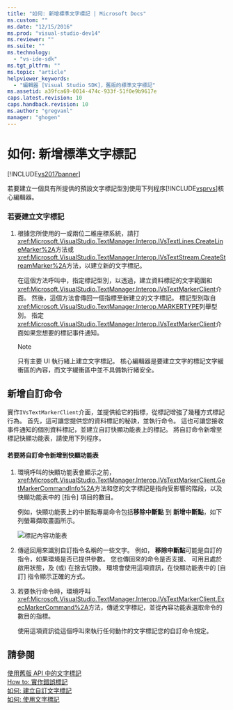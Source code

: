 ```yaml
---
title: "如何: 新增標準文字標記 | Microsoft Docs"
ms.custom: ""
ms.date: "12/15/2016"
ms.prod: "visual-studio-dev14"
ms.reviewer: ""
ms.suite: ""
ms.technology: 
  - "vs-ide-sdk"
ms.tgt_pltfrm: ""
ms.topic: "article"
helpviewer_keywords: 
  - "編輯器 [Visual Studio SDK]，舊版的標準文字標記"
ms.assetid: a39fca69-0014-474c-933f-51f0e9b9617e
caps.latest.revision: 10
caps.handback.revision: 10
ms.author: "gregvanl"
manager: "ghogen"
---
```

# 如何: 新增標準文字標記
[!INCLUDE[vs2017banner](../code-quality/includes/vs2017banner.md)]

若要建立一個具有所提供的預設文字標記型別使用下列程序[!INCLUDE[vsprvs](../code-quality/includes/vsprvs_md.md)]核心編輯器。  
  
### 若要建立文字標記  
  
1.  根據您所使用的一或兩位二維座標系統，請打<xref:Microsoft.VisualStudio.TextManager.Interop.IVsTextLines.CreateLineMarker%2A>方法或<xref:Microsoft.VisualStudio.TextManager.Interop.IVsTextStream.CreateStreamMarker%2A>方法，以建立新的文字標記。  
  
     在這個方法呼叫中，指定標記型別，以透過，建立資料標記的文字範圍和<xref:Microsoft.VisualStudio.TextManager.Interop.IVsTextMarkerClient>介面。  然後，這個方法會傳回一個指標至新建立的文字標記。  標記型別取自<xref:Microsoft.VisualStudio.TextManager.Interop.MARKERTYPE>列舉型別。  指定<xref:Microsoft.VisualStudio.TextManager.Interop.IVsTextMarkerClient>介面如果您想要的標記事件通知。  
  
    > [!NOTE]
    >  只有主要 UI 執行緒上建立文字標記。  核心編輯器是要建立文字的標記文字緩衝區的內容，而文字緩衝區中並不具備執行緒安全。  
  
## 新增自訂命令  
 實作`IVsTextMarkerClient`介面，並提供給它的指標，從標記增強了幾種方式標記行為。  首先，這可讓您提供您的資料標記的秘訣，並執行命令。  這也可讓您接收事件通知的個別資料標記，並建立自訂快顯功能表上的標記。  將自訂命令新增至標記快顯功能表，請使用下列程序。  
  
#### 若要將自訂命令新增到快顯功能表  
  
1.  環境呼叫的快顯功能表會顯示之前， <xref:Microsoft.VisualStudio.TextManager.Interop.IVsTextMarkerClient.GetMarkerCommandInfo%2A>方法和您的文字標記是指向受影響的階段，以及快顯功能表中的 \[指令\] 項目的數目。  
  
     例如，快顯功能表上的中斷點專屬命令包括**移除中斷點** 到 **新增中斷點**，如下列螢幕擷取畫面所示。  
  
     ![標記內容功能表](../extensibility/media/vsmarkercontextmenu.png "vsMarkercontextmenu")  
  
2.  傳遞回用來識別自訂指令名稱的一些文字。  例如， **移除中斷點**可能是自訂的指令，如果環境是否已提供參數。  您也傳回來的命令是否支援、 可用且處於啟用狀態，及 \(或\) 在捨去切換。  環境會使用這項資訊，在快顯功能表中的 \[自訂\] 指令顯示正確的方式。  
  
3.  若要執行命令時，環境呼叫<xref:Microsoft.VisualStudio.TextManager.Interop.IVsTextMarkerClient.ExecMarkerCommand%2A>方法，傳遞文字標記，並從內容功能表選取命令的數目的指標。  
  
     使用這項資訊從這個呼叫來執行任何動作的文字標記您的自訂命令規定。  
  
## 請參閱  
 [使用舊版 API 中的文字標記](../extensibility/using-text-markers-with-the-legacy-api.md)   
 [How to: 實作錯誤標記](../extensibility/how-to-implement-error-markers.md)   
 [如何: 建立自訂文字標記](../extensibility/how-to-create-custom-text-markers.md)   
 [如何: 使用文字標記](../extensibility/how-to-use-text-markers.md)